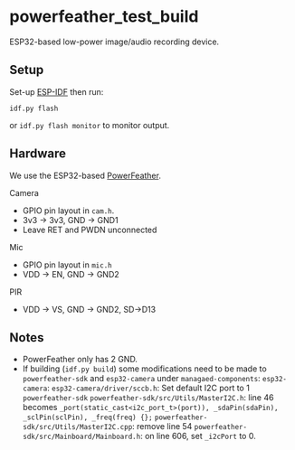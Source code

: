 # powerfeather_test_build

ESP32-based low-power image/audio recording device.

## Setup

Set-up [ESP-IDF](https://github.com/espressif/esp-idf) then run:

```idf.py flash``` 

or ```idf.py flash monitor``` to monitor output.

## Hardware

We use the ESP32-based [PowerFeather](https://github.com/espressif/esp-idf).

Camera
- GPIO pin layout in ```cam.h```.
- 3v3 -> 3v3, GND -> GND1
- Leave RET and PWDN unconnected

Mic
- GPIO pin layout in ```mic.h```
- VDD -> EN, GND -> GND2

PIR
- VDD -> VS, GND -> GND2, SD->D13

## Notes
- PowerFeather only has 2 GND.
- If building (```idf.py build```) some modifications need to be made to ```powerfeather-sdk``` and ```esp32-camera``` under ```managaed-components```:
```esp32-camera```:
```esp32-camera/driver/sccb.h```: Set default I2C port to 1
```powerfeather-sdk```
```powerfeather-sdk/src/Utils/MasterI2C.h```: line 46 becomes ```_port(static_cast<i2c_port_t>(port)), _sdaPin(sdaPin), _sclPin(sclPin), _freq(freq) {};```
```powerfeather-sdk/src/Utils/MasterI2C.cpp```: remove line 54
```powerfeather-sdk/src/Mainboard/Mainboard.h```: on line 606, set ```_i2cPort``` to 0.
